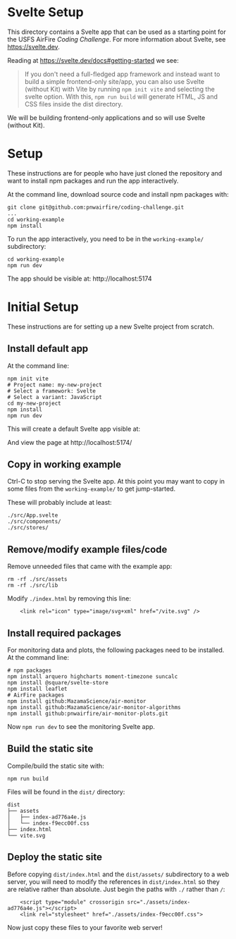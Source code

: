 # Svelte Setup

This directory contains a Svelte app that can be used as a starting point for
the USFS AirFire _Coding Challenge_. For more information about Svelte, see
https://svelte.dev.

Reading at https://svelte.dev/docs#getting-started we see:

> If you don't need a full-fledged app framework and instead want to build a
> simple frontend-only site/app, you can also use Svelte (without Kit) with Vite
> by running `npm init vite` and selecting the svelte option. With this,
> `npm run build` will generate HTML, JS and CSS files inside the dist directory.

We will be building frontend-only applications and so will use Svelte (without Kit).

# Setup

These instructions are for people who have just cloned the repository and want
to install npm packages and run the app interactively.

At the command line, download source code and install npm packages with:

```
git clone git@github.com:pnwairfire/coding-challenge.git
...
cd working-example
npm install
```

To run the app interactively, you need to be in the `working-example/`
subdirectory:

```
cd working-example
npm run dev
```

The app should be visible at: http://localhost:5174

# Initial Setup

These instructions are for setting up a new Svelte project from scratch.

## Install default app

At the command line:

```
npm init vite
# Project name: my-new-project
# Select a framework: Svelte
# Select a variant: JavaScript
cd my-new-project
npm install
npm run dev
```

This will create a default Svelte app visible at:

And view the page at http://localhost:5174/

## Copy in working example

Ctrl-C to stop serving the Svelte app. At this point you may want to copy in
some files from the `working-example/` to get jump-started.

These will probably include at least:

```
./src/App.svelte
./src/components/
./src/stores/
```

## Remove/modify example files/code

Remove unneeded files that came with the example app:

```
rm -rf ./src/assets
rm -rf ./src/lib
```

Modify `./index.html` by removing this line:

```
    <link rel="icon" type="image/svg+xml" href="/vite.svg" />
```

## Install required packages

For monitoring data and plots, the following packages need to be installed.
At the command line:

```
# npm packages
npm install arquero highcharts moment-timezone suncalc
npm install @square/svelte-store
npm install leaflet
# AirFire packages
npm install github:MazamaScience/air-monitor
npm install github:MazamaScience/air-monitor-algorithms
npm install github:pnwairfire/air-monitor-plots.git
```

Now `npm run dev` to see the monitoring Svelte app.

## Build the static site

Compile/build the static site with:

```
npm run build
```

Files will be found in the `dist/` directory:

```
dist
├── assets
│   ├── index-ad776a4e.js
│   └── index-f9ecc00f.css
├── index.html
└── vite.svg
```

## Deploy the static site

Before copying `dist/index.html` and the `dist/assets/` subdirectory to a web
server, you will need to modify the references in `dist/index.html` so they are
relative rather than absolute. Just begin the paths with `./` rather than `/`:

```
    <script type="module" crossorigin src="./assets/index-ad776a4e.js"></script>
    <link rel="stylesheet" href="./assets/index-f9ecc00f.css">
```

Now just copy these files to your favorite web server!
